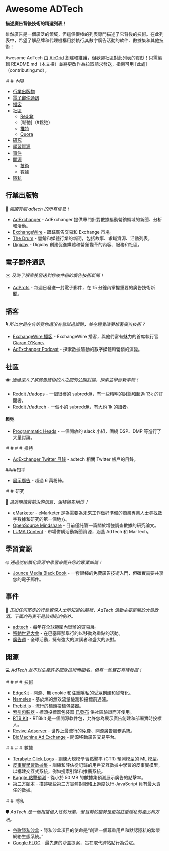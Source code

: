 # Awesome ADTech

__描述廣告背後技術的精選列表！__

雖然廣告是一個廣泛的領域，但這個很棒的列表專門描述了它背後的技術。在此列表中，希望了解品牌和代理機構用於執行其數字廣告活動的軟件、數據集和其他技術！

Awesome AdTech 由 [AirGrid](https://www.airgrid.io/?utm_source=github&utm_campaign=awesome-adtech-list) 創建和維護，但歡迎社區對此列表的貢獻！只需編輯 README.md（本文檔）並將更改作為拉取請求發送，指南可用 [此處]（contributing.md）。

＃＃ 內容
- [行業出版物](#industry-publications)
- [電子郵件通訊](#email-newsletters)
- [播客](#podcasts)
- [社區](#communities)
  - [Reddit](#reddit)
  - [鬆弛]（#鬆弛）
  - [推特](#推特)
  - [Quora](#quora)
- [研究](#research)
- [學習資源](#learning-resources)
- [事件](#events)
- [開源](#open-source)
  - [技術](#technology)
  - [數據](#data)
- [隱私](#privacy)

## 行業出版物

📖 *閱讀有關 adtech 的所有信息！*

* [AdExchanger](https://adexchanger.com/) - AdExchanger 提供專門針對數據驅動營銷領域的新聞、分析和活動。
* [ExchangeWire](https://www.exchangewire.com/) - 跟踪廣告交易和 Exchange 市場。
* [The Drum](https://www.thedrum.com/) - 營銷和媒體行業的新聞，包括故事、求職資源、活動列表。
* [Digiday](https://digiday.com/) - Digiday 創建促進媒體和營銷變革的內容、服務和社區。

## 電子郵件通訊

✉️ *及時了解直接發送到您收件箱的廣告技術新聞！*

* [AdProfs](https://adprofs.co/this-week-in-ad-tech/) - 每週日發送一封電子郵件，在 15 分鐘內掌握重要的廣告技術新聞。

## 播客

🎙️ *所以你是在告訴我你還沒有嘗試過傾聽，並在睡覺時夢想著廣告技術？*

* [ExchangeWire 播客](https://www.exchangewire.com/ew-podcast/) - ExchangeWire 播客，與他們富有魅力的首席執行官 [Ciaran O'Kane](linkedin.com/in/cpokane/)。
* [AdExchanger Podcast](https://adexchanger.com/podcast/) - 探索數據驅動的數字媒體和營銷的演變。

## 社區

👪 *通過深入了解廣告技術的人之間的公開討論，探索並學習新事物！*

####

* [Reddit /r/adops](https://www.reddit.com/r/adops/) - 一個很棒的 subreddit，有一些精明的討論和超過 13k 的訂閱者。
* [Reddit /r/adtech](https://www.reddit.com/r/adtech/) - 一個小的 subreddit，有大約 1k 的讀者。

#### 鬆弛

* [Programmatic Heads](http://programmatic-heads.com/) - 一個開放的 slack 小組，圍繞 DSP、DMP 等進行了大量討論。

＃＃＃＃ 推特

* [AdExchanger Twitter 目錄](https://adexchanger.com/twitter-directory/) - adtech 相關 Twitter 帳戶的目錄。

####知乎

* [展示廣告](https://www.quora.com/topic/Display-Advertising) - 超過 6 萬粉絲。

＃＃ 研究

🔬 *通過閱讀最前沿的信息，保持領先地位！*

* [eMarketer](https://www.emarketer.com/) - eMarketer 是為需要為未來工作做好準備的商業專業人士尋找數字數據和研究的第一個地方。
* [OpenSource Mindshare](https://github.com/OpenSourceMindshare/Research) - 目前僅託管一篇關於增強調查數據的研究論文。
* [LUMA Content](https://lumapartners.com/luma-content/) - 市場併購活動新聞資源，涵蓋 AdTech 和 MarTech。

## 學習資源

🤓 *通過從結構化資源中學習來提升您的專業知識！*

* [Jounce Media Black Book](https://jouncemedia.com/little-black-book) - 一套很棒的免費廣告技術入門，但確實需要共享您的電子郵件。

## 事件

📅 *正如任何堅定的行業資深人士所知道的那樣，AdTech 活動主要是關於大量飲酒。下面的列表不是該規則的例外。*

* [ad:tech](http://ad-tech.com/) - 每年在全球範圍內舉辦的貿易展。
* [移動世界大會](https://www.mwcbarcelona.com/) - 在巴塞羅那舉行的以移動為重點的活動。
* [廣告週](http://www.advertisingweek.com/) - 全球活動，擁有強大的演講者和盛大的派對。

## 開源

💻 *AdTech 並​​不以生產許多開放技術而聞名，但有一些寶石有待發掘！*

＃＃＃＃ 技術

* [EdgeKit](https://edgekit.org/) - 開源、無 cookie 和注重隱私的受眾創建和貨幣化。
* [Nameles](https://github.com/Nameles-Org/Nameles) - 基於熵的無效流量檢測和投標前過濾。
* [Prebid.js](https://github.com/prebid/Prebid.js/) - 流行的標頭投標包裝器。
* [索引包裝器](https://github.com/indexexchange/header-tag-wrapper) - 標頭投標器包裝器 [已發布](https://www.indexexchange.com/debuting-the-ix-wrapper-ecosystem/ ) 供社區驗證而非使用。
* [RTB Kit](https://github.com/rtbkit/rtbkit) - RTBkit 是一個開源軟件包，允許您為展示廣告創建和部署實時投標人。
* [Revive Adserver](https://github.com/revive-adserver/revive-adserver) - 世界上最流行的免費、開源廣告服務系統。
* [BidMachine Ad Exchange](https://github.com/bidmachine/BidMachine-Ad-Exchange) - 開源移動廣告交易平台。

＃＃＃＃ 數據

* [Terabyte Click Logs](http://labs.criteo.com/2013/12/download-terabyte-click-logs/) - 訓練大規模學習點擊率 (CTR) 預測模型的 ML 模型。
* [反事實學習數據集](http://research.criteo.com/dataset-release-evaluation-counterfactual-algorithms/) - 訓練和評估從記錄的用戶交互數據中學習的反事實模型，以構建交互式系統，例如搜索引擎和推薦系統。
* [Kaggle 點擊預測](http://labs.criteo.com/2014/02/kaggle-display-advertising-challenge-dataset/) - 從小於 50 MB 的數據集預測展示廣告的點擊率。
* [第三方腳本](https://github.com/patrickhulce/third-party-web) - 描述哪些第三方實體對網絡上過度執行 JavaScript 負有最大責任的數據。

＃＃ 隱私

🛡️ *AdTech 是一個相當侵入性的行業，但目前的趨勢是更加註重隱私的產品和方法。*

* [谷歌隱私沙盒](https://www.chromium.org/Home/chromium-privacy/privacy-sandbox) - 隱私沙盒項目的使命是“創建一個尊重用戶和默認隱私的繁榮網絡生態系統。”
* [Google FLOC](https://github.com/WICG/floc) - 最先進的沙盒提案，旨在取代跨站點行為受眾。